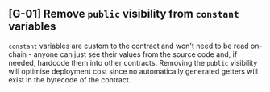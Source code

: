 ## [G-01] Remove `public` visibility from `constant` variables

`constant` variables are custom to the contract and won't need to be read on-chain - anyone can just see their values from the source code and, if needed, hardcode them into other contracts. Removing the `public` visibility will optimise deployment cost since no automatically generated getters will exist in the bytecode of the contract.



